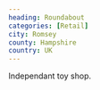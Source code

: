 ```yaml
---
heading: Roundabout
categories: [Retail]
city: Romsey
county: Hampshire
country: UK
---
```

Independant toy shop.
